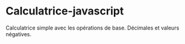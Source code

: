 # Calculatrice-javascript
Calculatrice simple avec les opérations de base. Décimales et valeurs négatives.
